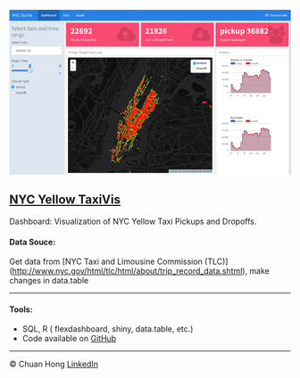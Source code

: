 ![](figure/YellowTaxiVis.png)

## [NYC Yellow TaxiVis](http://72.225.128.93:3838/taxiVis/nyc_taxiVis.Rmd)

Dashboard: Visualization of NYC Yellow Taxi Pickups and Dropoffs.

#### Data Souce:

Get data from [NYC Taxi and Limousine Commission (TLC)] (http://www.nyc.gov/html/tlc/html/about/trip_record_data.shtml), make changes in data.table

***

#### Tools: 

* SQL, R ( flexdashboard, shiny, data.table, etc.)
* Code available on [GitHub](https://github.com/iamchuan/NYC-TaxiVis)

***

&copy; Chuan Hong [LinkedIn](https://www.linkedin.com/in/iamchuan/) 


